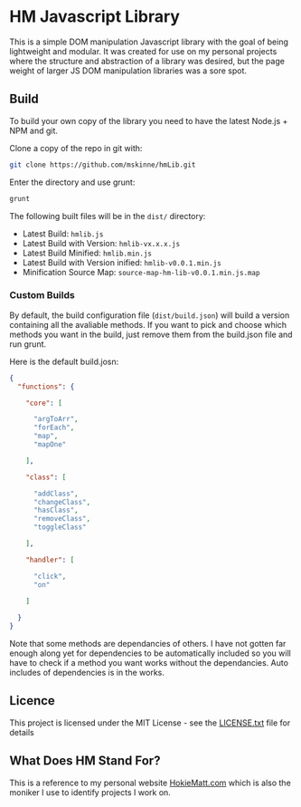 # HM Javascript Library

This is a simple DOM manipulation Javascript library with the goal of being lightweight and modular.  It was created for use on my personal projects where the structure and abstraction of a library was desired, but the page weight of larger JS DOM manipulation libraries was a sore spot.

## Build

To build your own copy of the library you need to have the latest Node.js + NPM and git.

Clone a copy of the repo in git with:

```bash
git clone https://github.com/mskinne/hmLib.git
```

Enter the directory and use grunt:

```bash
grunt
```

The following built files will be in the ```dist/``` directory:

* Latest Build: ```hmlib.js```
* Latest Build with Version: ```hmlib-vx.x.x.js```
* Latest Build Minified: ```hmlib.min.js```
* Latest Build with Version inified: ```hmlib-v0.0.1.min.js```
* Minification Source Map: ```source-map-hm-lib-v0.0.1.min.js.map```

### Custom Builds
By default, the build configuration file (```dist/build.json```) will build a version containing all the avaliable methods.  If you want to pick and choose which methods you want in the build, just remove them from the build.json file and run grunt.

Here is the default build.josn:

```json
{
  "functions": {

    "core": [

      "argToArr",
      "forEach",
      "map",
      "mapOne"

    ],

    "class": [

      "addClass",
      "changeClass",
      "hasClass",
      "removeClass",
      "toggleClass"

    ],

    "handler": [

      "click",
      "on"

    ]
    
  }
}
```

Note that some methods are dependancies of others.  I have not gotten far enough along yet for dependencies to be automatically included so you will have to check if a method you want works without the dependancies.  Auto includes of dependencies is in the works.

## Licence

This project is licensed under the MIT License - see the [LICENSE.txt](LICENSE.txt) file for details

## What Does HM Stand For?

This is a reference to my personal website [HokieMatt.com](https://hokiematt.com) which is also the moniker I use to identify projects I work on.
